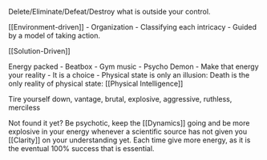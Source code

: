 Delete/Eliminate/Defeat/Destroy what is outside your control.

[[Environment-driven]] - Organization - Classifying each intricacy - Guided by a model of taking action.

[[Solution-Driven]]

Energy packed - Beatbox - Gym music - Psycho Demon - Make that energy your reality - It is a choice - Physical state is only an illusion: Death is the only reality of physical state: [[Physical Intelligence]]

Tire yourself down, vantage, brutal, explosive, aggressive, ruthless, merciless

Not found it yet? Be psychotic, keep the [[Dynamics]] going and be more explosive in your energy whenever a scientific source has not given you [[Clarity]] on your understanding yet. Each time give more energy, as it is the eventual 100% success that is essential.